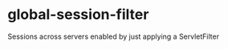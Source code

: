 global-session-filter
=====================

Sessions across servers enabled by just applying a ServletFilter